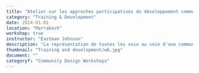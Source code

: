```yaml
---
title: "Atelier sur les approches participatives du développement communautaire"
category: "Training & Development"
date: 2024-01-01
location: "Marrakech"
workshop: true
instructor: "Eastman Johnson"
description: "La représentation de toutes les voix au sein d'une communauté est un élément essentiel d'un développement communautaire positif et réussi. Cet atelier traite des approches participatives du développement communautaire, ou de la manière dont les projets de développement communautaire peuvent être plus inclusifs tout au long de leur conception et de leur création. Les participants à cet atelier examineront plusieurs scénarios de développement communautaire et se demanderont s'ils sont participatifs et comment ils peuvent les améliorer pour mieux représenter la communauté. Les participants prendront également des projets sur lesquels ils ont travaillé et examineront s'ils ont utilisé ou non des approches participatives."
thumbnail: "Training and development/w6.jpg"
document: ""
categoryf: "Community Design Workshops"
---
```

